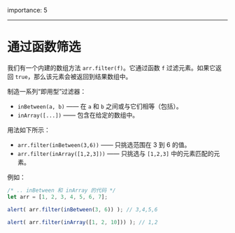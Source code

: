 importance: 5

---

# 通过函数筛选

我们有一个内建的数组方法 `arr.filter(f)`。它通过函数 `f` 过滤元素。如果它返回 `true`，那么该元素会被返回到结果数组中。

制造一系列“即用型”过滤器：

- `inBetween(a, b)` —— 在 `a` 和 `b` 之间或与它们相等（包括）。
- `inArray([...])` —— 包含在给定的数组中。

用法如下所示：

- `arr.filter(inBetween(3,6))` —— 只挑选范围在 3 到 6 的值。
- `arr.filter(inArray([1,2,3]))` —— 只挑选与 `[1,2,3]` 中的元素匹配的元素。

例如：

```js
/* .. inBetween 和 inArray 的代码 */
let arr = [1, 2, 3, 4, 5, 6, 7];

alert( arr.filter(inBetween(3, 6)) ); // 3,4,5,6

alert( arr.filter(inArray([1, 2, 10])) ); // 1,2
```

